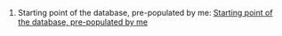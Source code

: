1. Starting point of the database, pre-populated by me:
[Starting point of the database, pre-populated by me](https://github.com/ruby2302/DFESW10_Library_App/blob/documentation/Documentation/Screenshots/Image%2010-03-2022%20at%2012.45.jpg)